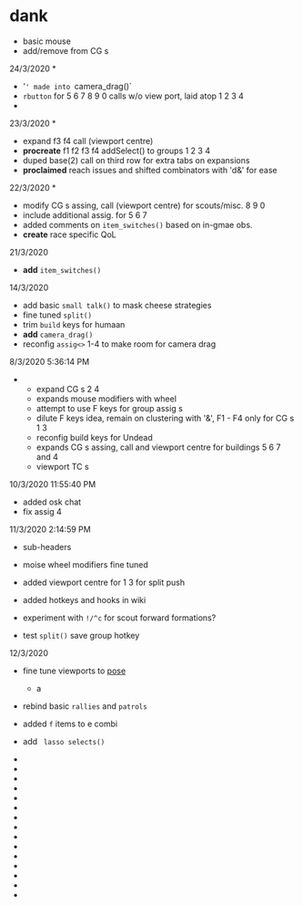 # dank
  * basic mouse
  * add/remove from CG s
 
  24/3/2020 
*
  * '`' made into `camera_drag()` 
  * `rbutton` for 5 6 7 8 9 0 calls w/o view port, laid atop 1 2 3 4
*
 
 23/3/2020 
*
  *  expand f3 f4 call (viewport centre)
  * **procreate** f1 f2 f3 f4 addSelect() to groups 1 2 3 4
  * duped base(2) call on third row for extra tabs on expansions
  * **proclaimed** reach issues and shifted combinators with 'd&' for ease

 
 22/3/2020 
*
  *  modify CG s assing, call (viewport centre) for scouts/misc. 8 9 0 
  * include additional assig. for 5 6 7
  * added comments on `item_switches()` based on in-gmae obs.
  * **create** race specific QoL
 
 
21/3/2020 
* **add** `item_switches()` 

 
14/3/2020 
* add basic `small talk()`   to mask cheese strategies
* fine tuned ` split() ` 
* trim `build`  keys for humaan
* **add** `camera_drag()` 
* reconfig  `assig<>` 1-4 to make room for camera drag


8/3/2020 5:36:14 PM

*
  * expand CG s 2 4
  * expands mouse modifiers with wheel
  * attempt to use F keys for group assig s
  * dilute F keys idea, remain on clustering with '&', F1 - F4 only for CG s 1 3
  * reconfig build keys for Undead
  * expands CG s assing, call and viewport centre for buildings 5 6 7 and 4
  * viewport TC s

10/3/2020 11:55:40 PM
* added osk chat
* fix assig 4 

11/3/2020 2:14:59 PM
* sub-headers 
* moise wheel modifiers fine tuned
* added viewport centre for 1 3 for split push
* added hotkeys and hooks in wiki



* experiment with `!/^c`  for scout forward formations?
* test ` split() ` save group hotkey


12/3/2020 
* fine tune viewports to [pose](https://github.com/FutureLearnSole/ahks/wiki/pose-L-R)
  *  a
* rebind basic `rallies`  and `patrols` 
* added `f`  items to e combi
* add ` lasso selects()` 



*
*
* 
*
*
*
* 
*
*
*
* 
*
*
*
*
